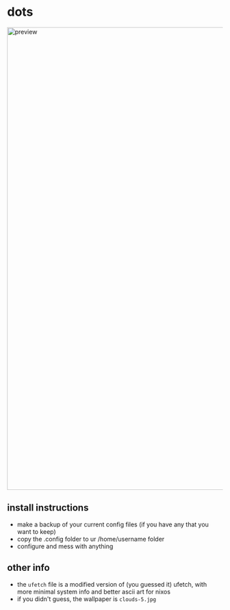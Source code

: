 # dots
<img width="1920" height="1080" alt="preview" src="https://github.com/user-attachments/assets/664acb71-9e3c-46d4-9e6a-3a91b4a020c9" />

## install instructions
- make a backup of your current config files (if you have any that you want to keep)
- copy the .config folder to ur /home/username folder
- configure and mess with anything



## other info
- the `ufetch` file is a modified version of (you guessed it) ufetch, with more minimal system info and better ascii art for nixos
- if you didn't guess, the wallpaper is `clouds-5.jpg`

